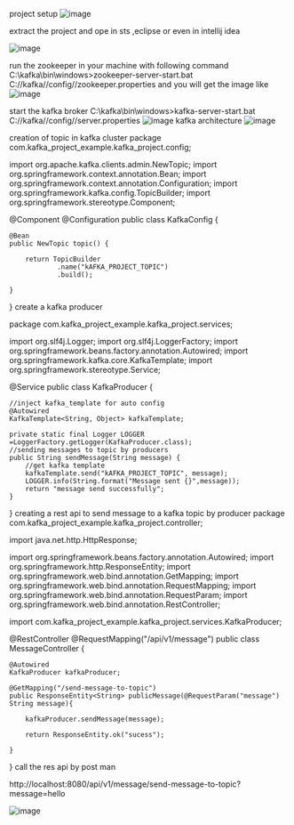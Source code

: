 project setup
![image](https://github.com/user-attachments/assets/112ea070-2ea6-417f-be66-edd0b039990c)

extract the project and ope in sts ,eclipse or even in intellij idea

![image](https://github.com/user-attachments/assets/68db7473-1d8d-4f9c-9e7a-a3634f9c2ba2)

run the zookeeper in your machine with following command
C:\kafka\bin\windows>zookeeper-server-start.bat C://kafka//config//zookeeper.properties
and you will get the image like 
![image](https://github.com/user-attachments/assets/01263fb8-af04-49ac-a0fc-415fc2fd6633)

start the kafka broker
C:\kafka\bin\windows>kafka-server-start.bat C://kafka//config//server.properties
![image](https://github.com/user-attachments/assets/f033e58b-4f93-4f22-8ae7-330b0d783268)
kafka architecture
![image](https://github.com/user-attachments/assets/20e3053d-0861-4c06-83c1-43e5893cdd9f)

creation of topic in kafka cluster
package com.kafka_project_example.kafka_project.config;

import org.apache.kafka.clients.admin.NewTopic;
import org.springframework.context.annotation.Bean;
import org.springframework.context.annotation.Configuration;
import org.springframework.kafka.config.TopicBuilder;
import org.springframework.stereotype.Component;

@Component
@Configuration
public class KafkaConfig {

	@Bean
	public NewTopic topic() {
		
		return TopicBuilder
				.name("kAFKA_PROJECT_TOPIC")
				.build();
		
	}
}
create a kafka producer

package com.kafka_project_example.kafka_project.services;

import org.slf4j.Logger;
import org.slf4j.LoggerFactory;
import org.springframework.beans.factory.annotation.Autowired;
import org.springframework.kafka.core.KafkaTemplate;
import org.springframework.stereotype.Service;

@Service
public class KafkaProducer {

	//inject kafka_template for auto config
	@Autowired
	KafkaTemplate<String, Object> kafkaTemplate;
	
	private static final Logger LOGGER =LoggerFactory.getLogger(KafkaProducer.class);
	//sending messages to topic by producers
	public String sendMessage(String message) {
		//get kafka template
		kafkaTemplate.send("kAFKA_PROJECT_TOPIC", message);
		LOGGER.info(String.format("Message sent {}",message));
		return "message send successfully";
	}
	
}
creating a rest api to send message to a kafka topic by producer
package com.kafka_project_example.kafka_project.controller;

import java.net.http.HttpResponse;

import org.springframework.beans.factory.annotation.Autowired;
import org.springframework.http.ResponseEntity;
import org.springframework.web.bind.annotation.GetMapping;
import org.springframework.web.bind.annotation.RequestMapping;
import org.springframework.web.bind.annotation.RequestParam;
import org.springframework.web.bind.annotation.RestController;

import com.kafka_project_example.kafka_project.services.KafkaProducer;

@RestController
@RequestMapping("/api/v1/message")
public class MessageController {

	@Autowired
	KafkaProducer kafkaProducer;
	
	@GetMapping("/send-message-to-topic")
	public ResponseEntity<String> publicMessage(@RequestParam("message") String message){
		
		kafkaProducer.sendMessage(message);
		
		return ResponseEntity.ok("sucess");
		
	}
}
call the res api by post man

http://localhost:8080/api/v1/message/send-message-to-topic?message=hello

![image](https://github.com/user-attachments/assets/97c9fae5-1669-4202-a71e-86343c891fe2)


